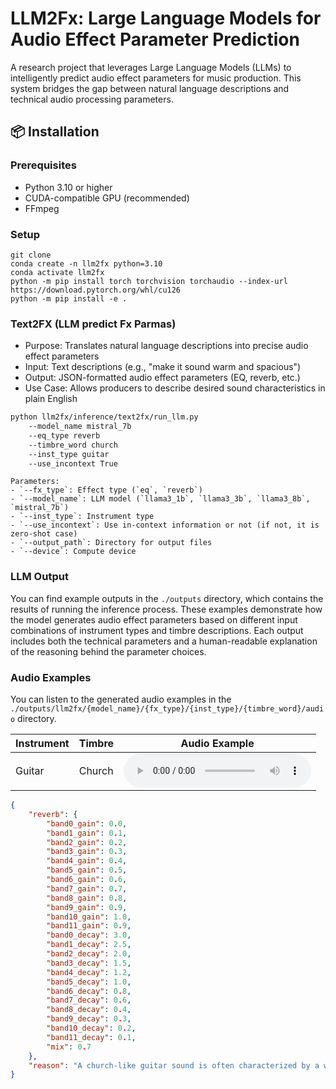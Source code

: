 # LLM2Fx: Large Language Models for Audio Effect Parameter Prediction

A research project that leverages Large Language Models (LLMs) to intelligently predict audio effect parameters for music production. This system bridges the gap between natural language descriptions and technical audio processing parameters.

## 📦 Installation

### Prerequisites

- Python 3.10 or higher
- CUDA-compatible GPU (recommended)
- FFmpeg

### Setup

```
git clone
conda create -n llm2fx python=3.10
conda activate llm2fx
python -m pip install torch torchvision torchaudio --index-url https://download.pytorch.org/whl/cu126
python -m pip install -e .
```


### Text2FX (LLM predict Fx Parmas)
- Purpose: Translates natural language descriptions into precise audio effect parameters
- Input: Text descriptions (e.g., "make it sound warm and spacious")
- Output: JSON-formatted audio effect parameters (EQ, reverb, etc.)
- Use Case: Allows producers to describe desired sound characteristics in plain English


```bash
python llm2fx/inference/text2fx/run_llm.py
    --model_name mistral_7b
    --eq_type reverb
    --timbre_word church
    --inst_type guitar
    --use_incontext True
```

```
Parameters:
- `--fx_type`: Effect type (`eq`, `reverb`)
- `--model_name`: LLM model (`llama3_1b`, `llama3_3b`, `llama3_8b`, `mistral_7b`)
- `--inst_type`: Instrument type
- `--use_incontext`: Use in-context information or not (if not, it is zero-shot case)
- `--output_path`: Directory for output files
- `--device`: Compute device
```

### LLM Output

You can find example outputs in the `./outputs` directory, which contains the results of running the inference process. These examples demonstrate how the model generates audio effect parameters based on different input combinations of instrument types and timbre descriptions. Each output includes both the technical parameters and a human-readable explanation of the reasoning behind the parameter choices.

### Audio Examples

You can listen to the generated audio examples in the `./outputs/llm2fx/{model_name}/{fx_type}/{inst_type}/{timbre_word}/audio` directory.

| Instrument | Timbre | Audio Example |
|------------|--------|---------------|
| Guitar | Church | <audio controls><source src="./outputs/llm2fx/mistral_7b/reverb/guitar/church/audio/example.mp3" type="audio/mpeg"></audio> |


```json
{
    "reverb": {
        "band0_gain": 0.0,
        "band1_gain": 0.1,
        "band2_gain": 0.2,
        "band3_gain": 0.3,
        "band4_gain": 0.4,
        "band5_gain": 0.5,
        "band6_gain": 0.6,
        "band7_gain": 0.7,
        "band8_gain": 0.8,
        "band9_gain": 0.9,
        "band10_gain": 1.0,
        "band11_gain": 0.9,
        "band0_decay": 3.0,
        "band1_decay": 2.5,
        "band2_decay": 2.0,
        "band3_decay": 1.5,
        "band4_decay": 1.2,
        "band5_decay": 1.0,
        "band6_decay": 0.8,
        "band7_decay": 0.6,
        "band8_decay": 0.4,
        "band9_decay": 0.3,
        "band10_decay": 0.2,
        "band11_decay": 0.1,
        "mix": 0.7
    },
    "reason": "A church-like guitar sound is often characterized by a warm, spacious, and reverberant tone. This design boosts the gain in all frequency bands to achieve a warm and full sound, while using longer decay times to create a sense of space and ambiance. The mix level is set to 0.7 to ensure a balanced level between the dry and wet signals."
}
```

